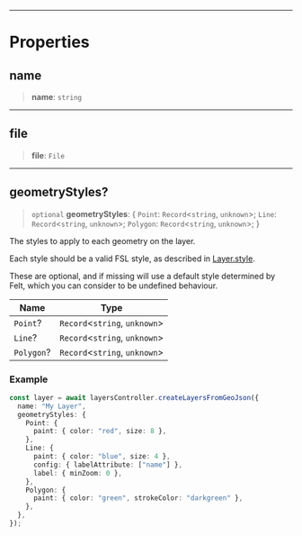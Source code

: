 ***

# Properties

## name

> **name**: `string`

***

## file

> **file**: `File`

***

## geometryStyles?

> `optional` **geometryStyles**: \{ `Point`: `Record`\<`string`, `unknown`>; `Line`: `Record`\<`string`, `unknown`>; `Polygon`: `Record`\<`string`, `unknown`>; }

The styles to apply to each geometry on the layer.

Each style should be a valid FSL style, as described in [Layer.style](Layer.md#style).

These are optional, and if missing will use a default style determined by
Felt, which you can consider to be undefined behaviour.

| Name       | Type                           |
| ---------- | ------------------------------ |
| `Point`?   | `Record`\<`string`, `unknown`> |
| `Line`?    | `Record`\<`string`, `unknown`> |
| `Polygon`? | `Record`\<`string`, `unknown`> |

### Example

```typescript
const layer = await layersController.createLayersFromGeoJson({
  name: "My Layer",
  geometryStyles: {
    Point: {
      paint: { color: "red", size: 8 },
    },
    Line: {
      paint: { color: "blue", size: 4 },
      config: { labelAttribute: ["name"] },
      label: { minZoom: 0 },
    },
    Polygon: {
      paint: { color: "green", strokeColor: "darkgreen" },
    },
  },
});
```
